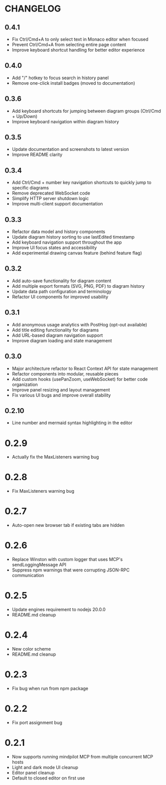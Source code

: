 # CHANGELOG

## 0.4.1
- Fix Ctrl/Cmd+A to only select text in Monaco editor when focused
- Prevent Ctrl/Cmd+A from selecting entire page content
- Improve keyboard shortcut handling for better editor experience

## 0.4.0
- Add "/" hotkey to focus search in history panel
- Remove one-click install badges (moved to documentation)

## 0.3.6
- Add keyboard shortcuts for jumping between diagram groups (Ctrl/Cmd + Up/Down)
- Improve keyboard navigation within diagram history

## 0.3.5
- Update documentation and screenshots to latest version
- Improve README clarity

## 0.3.4
- Add Ctrl/Cmd + number key navigation shortcuts to quickly jump to specific diagrams
- Remove deprecated WebSocket code
- Simplify HTTP server shutdown logic
- Improve multi-client support documentation

## 0.3.3
- Refactor data model and history components
- Update diagram history sorting to use lastEdited timestamp
- Add keyboard navigation support throughout the app
- Improve UI focus states and accessibility
- Add experimental drawing canvas feature (behind feature flag)

## 0.3.2
- Add auto-save functionality for diagram content
- Add multiple export formats (SVG, PNG, PDF) to diagram history
- Update data path configuration and terminology
- Refactor UI components for improved usability

## 0.3.1
- Add anonymous usage analytics with PostHog (opt-out available)
- Add title editing functionality for diagrams
- Add URL-based diagram navigation support
- Improve diagram loading and state management

## 0.3.0
- Major architecture refactor to React Context API for state management
- Refactor components into modular, reusable pieces
- Add custom hooks (usePanZoom, useWebSocket) for better code organization
- Improve panel resizing and layout management
- Fix various UI bugs and improve overall stability

## 0.2.10
- Line number and mermaid syntax highlighting in the editor

# 0.2.9
- Actually fix the MaxListeners warning bug

# 0.2.8
- Fix MaxListeners warning bug

# 0.2.7
- Auto-open new browser tab if existing tabs are hidden

# 0.2.6
- Replace Winston with custom logger that uses MCP's sendLoggingMessage API
- Suppress npm warnings that were corrupting JSON-RPC communication

# 0.2.5
- Update engines requirement to nodejs 20.0.0
- README.md cleanup

# 0.2.4
- New color scheme
- README.md cleanup

# 0.2.3
- Fix bug when run from npm package

# 0.2.2
- Fix port assignment bug

# 0.2.1
- Now supports running mindpilot MCP from multiple concurrent MCP hosts
- Light and dark mode UI cleanup
- Editor panel cleanup
- Default to closed editor on first use

